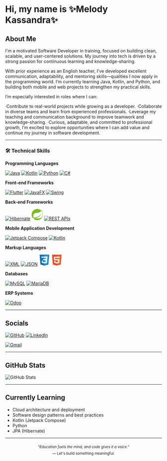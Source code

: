 <h1> Hi, my name is ✨Melody Kassandra✨</h1>

## About Me

I'm a motivated Software Developer in training, focused on building clean, scalable, and user-centered solutions. My journey into tech is driven by a strong passion for continuous learning and knowledge-sharing.

With prior experience as an English teacher, I’ve developed excellent communication, adaptability, and mentoring skills—qualities I now apply in the programming world. I’m currently learning Java, Kotlin, and Python, and building both mobile and web projects to strengthen my practical skills.

I’m especially interested in roles where I can:

·Contribute to real-world projects while growing as a developer.
·Collaborate in diverse teams and learn from experienced professionals.
·Leverage my teaching and communication background to improve teamwork and knowledge-sharing.
·Curious, adaptable, and committed to professional growth, I’m excited to explore opportunities where I can add value and continue my journey in software development.

---

### 🛠️ Technical Skills  

**Programming Languages**  
<p align="left">
<a href="https://www.oracle.com/java/" target="_blank" rel="noreferrer" title="Java"><img src="https://raw.githubusercontent.com/danielcranney/readme-generator/main/public/icons/skills/java-colored.svg" width="36" height="36" alt="Java" /></a>
<a href="https://kotlinlang.org/" target="_blank" rel="noreferrer" title="Kotlin"><img src="https://raw.githubusercontent.com/danielcranney/readme-generator/main/public/icons/skills/kotlin-colored.svg" width="36" height="36" alt="Kotlin" /></a>
<a href="https://www.python.org/" target="_blank" rel="noreferrer" title="Python"><img src="https://raw.githubusercontent.com/danielcranney/readme-generator/main/public/icons/skills/python-colored.svg" width="36" height="36" alt="Python" /></a>
<a href="https://learn.microsoft.com/en-us/dotnet/csharp/" target="_blank" rel="noreferrer" title="C#"><img src="https://raw.githubusercontent.com/danielcranney/readme-generator/main/public/icons/skills/csharp-colored.svg" width="36" height="36" alt="C#" /></a>
</p>  

**Front-end Frameworks**  
<p align="left">
<a href="https://flutter.dev/" target="_blank" rel="noreferrer" title="Flutter"><img src="https://raw.githubusercontent.com/danielcranney/readme-generator/main/public/icons/skills/flutter-colored.svg" width="36" height="36" alt="Flutter" /></a>
<a href="https://openjfx.io/" target="_blank" rel="noreferrer" title="JavaFX"><img src="https://cdn.jsdelivr.net/gh/devicons/devicon/icons/java/java-original.svg" width="36" height="36" alt="JavaFX" /></a>
<a href="https://en.wikipedia.org/wiki/Swing_(Java)" target="_blank" rel="noreferrer" title="Swing"><img src="https://cdn.jsdelivr.net/gh/devicons/devicon/icons/java/java-original.svg" width="36" height="36" alt="Swing" /></a>
</p>  

**Back-end Frameworks**  
<p align="left">
<a href="https://hibernate.org/" target="_blank" rel="noreferrer" title="Hibernate"><img src="https://cdn.jsdelivr.net/gh/devicons/devicon/icons/hibernate/hibernate-original.svg" width="36" height="36" alt="Hibernate" /></a>
<a href="https://spring.io/" target="_blank" rel="noreferrer" title="Spring"><img src="https://raw.githubusercontent.com/devicons/devicon/master/icons/spring/spring-original.svg" width="36" height="36" alt="Spring" /></a>
<a href="https://restfulapi.net/" target="_blank" rel="noreferrer" title="RESTful APIs"><img src="https://cdn.jsdelivr.net/gh/devicons/devicon/icons/restapi/restapi-original.svg" width="36" height="36" alt="REST APIs" /></a>
</p>  

**Mobile Application Development**  
<p align="left">
<a href="https://developer.android.com/jetpack/compose" target="_blank" rel="noreferrer" title="Jetpack Compose"><img src="https://developer.android.com/static/images/jetpack/compose/compose-icon.svg" width="36" height="36" alt="Jetpack Compose" /></a>
<a href="https://kotlinlang.org/" target="_blank" rel="noreferrer" title="Kotlin"><img src="https://raw.githubusercontent.com/danielcranney/readme-generator/main/public/icons/skills/kotlin-colored.svg" width="36" height="36" alt="Kotlin" /></a>
</p>  

**Markup Languages**  
<p align="left">
<a href="https://www.w3.org/XML/" target="_blank" rel="noreferrer" title="XML"><img src="https://cdn.jsdelivr.net/gh/devicons/devicon/icons/xml/xml-original.svg" width="36" height="36" alt="XML" /></a>
<a href="https://www.json.org/" target="_blank" rel="noreferrer" title="JSON"><img src="https://img.icons8.com/ios/452/json.png" width="36" height="36" alt="JSON" /></a>
<a href="https://www.w3.org/TR/CSS/#css" target="_blank" rel="noreferrer" title="CSS"><img src="https://raw.githubusercontent.com/devicons/devicon/master/icons/css3/css3-original.svg" width="36" height="36" alt="CSS" /></a>
<a href="https://developer.mozilla.org/docs/Web/HTML" target="_blank" rel="noreferrer" title="HTML"><img src="https://raw.githubusercontent.com/devicons/devicon/master/icons/html5/html5-original.svg" width="36" height="36" alt="HTML" /></a>
</p>  

**Databases**  
<p align="left">
<a href="https://www.mysql.com/" target="_blank" rel="noreferrer" title="MySQL"><img src="https://raw.githubusercontent.com/danielcranney/readme-generator/main/public/icons/skills/mysql-colored.svg" width="36" height="36" alt="MySQL" /></a>
<a href="https://mariadb.org/" target="_blank" rel="noreferrer" title="MariaDB"><img src="https://cdn.jsdelivr.net/gh/devicons/devicon/icons/mariadb/mariadb-original.svg" width="36" height="36" alt="MariaDB" /></a>
</p>  

**ERP Systems**  
<p align="left">
<a href="https://www.odoo.com/" target="_blank" rel="noreferrer" title="Odoo"><img src="https://cdn.iconscout.com/icon/free/png-256/free-odoo-226078.png" width="36" height="36" alt="Odoo" /></a>
</p>  



---

## Socials

<p align="left"> 
<a href="https://www.github.com/MelodyKassandra" target="_blank" rel="noreferrer"> <img src="https://raw.githubusercontent.com/danielcranney/readme-generator/main/public/icons/socials/github.svg" width="32" height="32" alt="GitHub" /></a> 
<a href="https://www.linkedin.com/in/melody-kassandra-monedero-garcia-intern/" target="_blank" rel="noreferrer"> <img src="https://raw.githubusercontent.com/danielcranney/readme-generator/main/public/icons/socials/linkedin.svg" width="32" height="32" alt="LinkedIn" /></a>
  
[![Gmail](https://img.shields.io/badge/Email-D14836?style=flat&logo=gmail&logoColor=white)](mailto:melody.thiar@gmail.com) 
  <!--🛠️ [Download my CV](https://raw.githubusercontent.com/JuanJGP10/JuanJGP10/main/assets/CV_Juan.pdf)-->
</p>

---

## GitHub Stats

![GitHub Stats](https://github-readme-stats.vercel.app/api?username=MelodyKassandra&show_icons=true&theme=tokyonight&hide_border=true)  

---

## Currently Learning

- Cloud architecture and deployment
- Software design patterns and best practices
- Kotlin (Jetpack Compose)
- Python
- JPA (Hibernate)

---

<p align="center">
  <sub><i>"Education fuels the mind, and code gives it a voice."</i></sub><br>
  <sub>— Let's build something meaningful.</sub>
</p>
